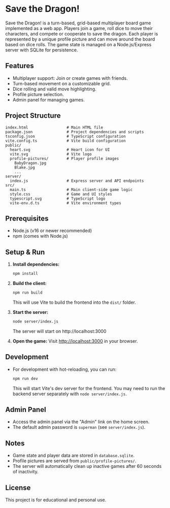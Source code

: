 # Save the Dragon!

Save the Dragon! is a turn-based, grid-based multiplayer board game implemented as a web app. Players join a game, roll dice to move their characters, and compete or cooperate to save the dragon. Each player is represented by a unique profile picture and can move around the board based on dice rolls. The game state is managed on a Node.js/Express server with SQLite for persistence.

## Features
- Multiplayer support: Join or create games with friends.
- Turn-based movement on a customizable grid.
- Dice rolling and valid move highlighting.
- Profile picture selection.
- Admin panel for managing games.

## Project Structure

```
index.html                 # Main HTML file
package.json               # Project dependencies and scripts
tsconfig.json              # TypeScript configuration
vite.config.ts             # Vite build configuration
public/
  heart.svg                # Heart icon for UI
  vite.svg                 # Vite logo
  profile-pictures/        # Player profile images
    BabyDragon.jpg
    Blake.jpg
    ...
server/
  index.js                 # Express server and API endpoints
src/
  main.ts                  # Main client-side game logic
  style.css                # Game and UI styles
  typescript.svg           # TypeScript logo
  vite-env.d.ts            # Vite environment types
```

## Prerequisites
- Node.js (v16 or newer recommended)
- npm (comes with Node.js)

## Setup & Run

1. **Install dependencies:**
   ```sh
   npm install
   ```

2. **Build the client:**
   ```sh
   npm run build
   ```
   This will use Vite to build the frontend into the `dist/` folder.

3. **Start the server:**
   ```sh
   node server/index.js
   ```
   The server will start on http://localhost:3000

4. **Open the game:**
   Visit [http://localhost:3000](http://localhost:3000) in your browser.

## Development
- For development with hot-reloading, you can run:
  ```sh
  npm run dev
  ```
  This will start Vite's dev server for the frontend. You may need to run the backend server separately with `node server/index.js`.

## Admin Panel
- Access the admin panel via the "Admin" link on the home screen.
- The default admin password is `superman` (see `server/index.js`).

## Notes
- Game state and player data are stored in `database.sqlite`.
- Profile pictures are served from `public/profile-pictures/`.
- The server will automatically clean up inactive games after 60 seconds of inactivity.

## License
This project is for educational and personal use.
